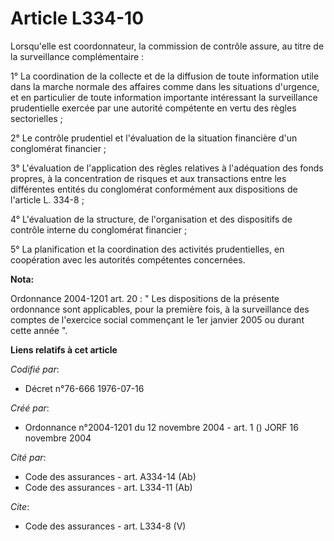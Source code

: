 # Article L334-10

Lorsqu'elle est coordonnateur, la commission de contrôle assure, au titre de la surveillance complémentaire :

1° La coordination de la collecte et de la diffusion de toute information utile dans la marche normale des affaires comme
dans les situations d'urgence, et en particulier de toute information importante intéressant la surveillance prudentielle
exercée par une autorité compétente en vertu des règles sectorielles ;

2° Le contrôle prudentiel et l'évaluation de la situation financière d'un conglomérat financier ;

3° L'évaluation de l'application des règles relatives à l'adéquation des fonds propres, à la concentration de risques et aux
transactions entre les différentes entités du conglomérat conformément aux dispositions de l'article L. 334-8 ;

4° L'évaluation de la structure, de l'organisation et des dispositifs de contrôle interne du conglomérat financier ;

5° La planification et la coordination des activités prudentielles, en coopération avec les autorités compétentes concernées.

**Nota:**

Ordonnance 2004-1201 art. 20 : " Les dispositions de la présente ordonnance sont applicables, pour la première fois, à la
surveillance des comptes de l'exercice social commençant le 1er janvier 2005 ou durant cette année ".

**Liens relatifs à cet article**

_Codifié par_:

  - Décret n°76-666 1976-07-16

_Créé par_:

  - Ordonnance n°2004-1201 du 12 novembre 2004 - art. 1 () JORF 16 novembre 2004

_Cité par_:

  - Code des assurances - art. A334-14 (Ab)
  - Code des assurances - art. L334-11 (Ab)

_Cite_:

  - Code des assurances - art. L334-8 (V)
